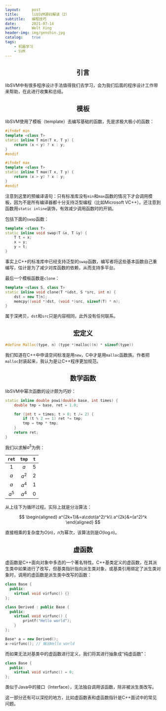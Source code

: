 ```yaml
---
layout:     post
title:      libSVM源码解读（2）
subtitle:   编程技巧
date:       2021-07-14
author:     Welt Xing
header-img: img/genshin.jpg
catalog:    true
tags:
    - 机器学习
    - SVM
---
```

## <center>引言

libSVM中有很多程序设计手法值得我们去学习，会为我们后面的程序设计工作带来帮助，在此进行收集和总结。

## <center>模板

libSVM使用了模板（template）去编写基础的函数，先是求极大极小的函数：

```cpp
#ifndef min
template <class T>
static inline T min(T x, T y) {
    return (x < y) ? x : y;
}
#endif

#ifndef max
template <class T>
static inline T max(T x, T y) {
    return (x > y) ? x : y;
}
#endif
```

注意到这里的预编译语句：只有标准库没有`min`和`max`函数的情况下才会调用模板，因为不是所有编译器都十分支持泛型编程（比如Microsoft VC++）。还注意到函数用`static inline`装饰，有效减少调用函数时的开销。

包括下面的`swap`函数：

```cpp
template <class T>
static inline void swap(T &x, T &y) {
    T t = x;
    x = y;
    y = t;
}
```

事实上C++的标准库中已经支持泛型的`swap`函数，编写者将这些基本函数自己重编写，估计是为了减少对库函数的依赖，从而支持多平台。

最后一个模板函数是`clone`：

```cpp
template <class S, class T>
static inline void clone(T *&dst, S *src, int n) {
    dst = new T[n];
    memcpy((void *)dst, (void *)src, sizeof(T) * n);
}
```

属于深拷贝，`dst`和`src`只是内容相同，此外没有任何联系。

## <center>宏定义

```cpp
#define Malloc(type, n) (type *)malloc((n) * sizeof(type))
```

我们知道在C++中申请空间标准是用`new`，C中才是用`malloc`函数族。作者把`malloc`封装起来，我认为是让C++程序更加规范。

## <center>数学函数

libSVM中幂次函数的设计颇为巧妙：

```cpp
static inline double powi(double base, int times) {
    double tmp = base, ret = 1.0;

    for (int t = times; t > 0; t /= 2) {
        if (t % 2 == 1) ret *= tmp;
        tmp = tmp * tmp;
    }
    return ret;
}
```

我们以求解$a^5$为例：

| `ret` | `tmp` | `t`  |
| :---: | :---: | :--: |
|  $1$  |  $a$  | $5$  |
|  $a$  | $a^2$ | $2$  |
|  $a$  | $a^4$ | $1$  |
| $a^5$ | $a^4$ | $0$  |

从上往下为循环过程。实际上就是分治算法：

$$
\begin{aligned}
a^{2k+1}&=a\cdot(a^2)^k\\
a^{2k}&=(a^2)^k
\end{aligned}
$$

直接相乘的复杂度为$O(n)$，$n$为幂次，该算法则是$O(\log n)$。

## <center>虚函数

虚函数是C++面向对象中多态的一个著名特性。C++基类定义的虚函数，在其派生类中如果进行了改写，但基类指针指向派生类对象，或基类引用绑定了派生类对象时，调用的虚函数是派生类中改写的函数：

```cpp
class Base {
  public:  
    virtual void virfunc() {}
};

class Derived : public Base {
  public:
	virtual void virfunc() {
        printf("Hello world");
    } 
};

Base* a = new Derived();
a->virfunc(); // 输出Hello world
```

而如果无法对基类中的虚函数进行定义，我们将其进行抽象成“纯虚函数”：

```cpp
class Base {
  public:  
    virtual void virfunc() = 0;
};
```

类似于Java中的接口（Interface），无法独自调用该函数，除非被派生类改写。

这一部分还有可以深挖的地方，比如虚函数表和虚函数指针是C++面试中的常见问题。
